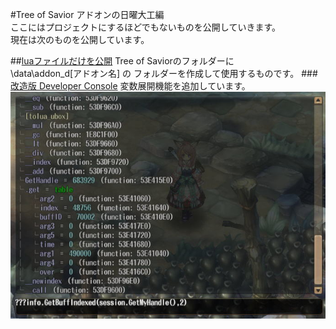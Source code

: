 #Tree of Savior アドオンの日曜大工編  
ここにはプロジェクトにするほどでもないものを公開していきます。  
現在は次のものを公開しています。  

##[luaファイルだけを公開](https://github.com/Toukibi/ToSAddon/tree/master/Do-It-Yourself/LuaOnly)
Tree of Saviorのフォルダーに  
  \data\addon_d\[アドオン名]  の
フォルダーを作成して使用するものです。
###[改造版 Developer Console](https://github.com/Toukibi/ToSAddon/tree/master/Do-It-Yourself/LuaOnly/alter_DeveloperConsole)
変数展開機能を追加しています。  
![変数展開をしている所](https://github.com/Toukibi/ToSAddon/blob/ForImage/Do-It-Yourself/LuaOnly/alter_DeveloperConsole/img/main.jpg?raw=true)  

